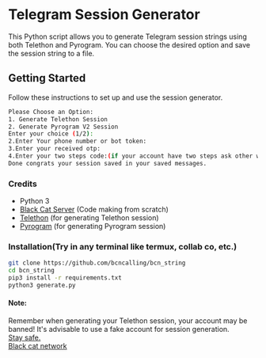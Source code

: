 # Telegram Session Generator

This Python script allows you to generate Telegram session strings using both Telethon and Pyrogram. You can choose the desired option and save the session string to a file.

## Getting Started

Follow these instructions to set up and use the session generator.</br>
```bash
Please Choose an Option:
1. Generate Telethon Session
2. Generate Pyrogram V2 Session
Enter your choice (1/2):
2.Enter Your phone number or bot token:
3.Enter your received otp:
4.Enter your two steps code:(if your account have two steps ask other wise dont ask.)
Done congrats your session saved in your saved messages.
```


### Credits

- Python 3
- [Black Cat Server](t.me/blackcatserver) (Code making from scratch)
- [Telethon](https://github.com/LonamiWebs/Telethon) (for generating Telethon session)
- [Pyrogram](https://pyrogram.org) (for generating Pyrogram session)

### Installation(Try in any terminal like termux, collab co, etc.)

   ```bash
   git clone https://github.com/bcncalling/bcn_string
   cd bcn_string
   pip3 install -r requirements.txt
   python3 generate.py
   ```

#### Note: 
Remember when generating your Telethon session, your account may be banned! It's advisable to use a fake account for session generation.</br>
<u>Stay safe.</u></br>
[Black cat network](t.me/blackcatserver)</br>

   

